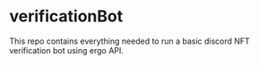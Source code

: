 # verificationBot
This repo contains everything needed to run a basic discord NFT verification bot using ergo API.
